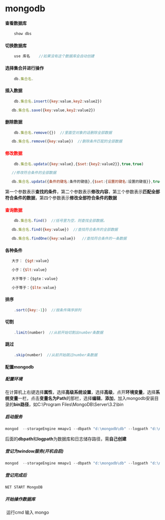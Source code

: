 # mongodb

#### 	查看数据库

```javascript
 	show dbs
```



#### 	切换数据库

```javascript
	use 库名    //如果没有这个数据库会自动创建
```



#### 	选择集合并进行操作
```javascript
	db.集合名.
```
#### 	插入数据
```javascript
	db.集合名.insert({key:value,key2:value2})

​	db.集合名.save({key:value,key2:value2})
```
#### 	删除数据
```javascript
	db.集合名.remove({})  //里面空对象的话删除全部数据

​	db.集合名.remove({key:value})  //删除条件匹配的全部数据
```
#### 	<font color='red'>修改数据</font>
```javascript
	db.集合名.updata({key:value},{$set:{key2:value2}},true,true)

​	//修改符合条件的全部数据

​	db.集合名.updata({条件的键名:条件的键值},{$set:{设置的键名:设置的键值}},true,true)
```
​	第一个参数表示**查找的条件**，第二个参数表示**修改内容**，第三个参数表示**匹配全部符合条件的数据**，第四个参数表示**修改全部符合条件的数据**

#### 	<font color='red'>查询数据</font>
```javascript
	db.集合名.find()  //括号里为空，则查找全部数据。

​	db.集合名.find({key:value})  //查找符合条件的全部数据

​	db.集合名.findOne({key:value})   //查找符合条件的一条数据
```
#### 各种条件
```javascript
   大于： {$gt:value}

​	小于：{$lt:value}

​	大于等于：{$gte：value}

​	小于等于：{$lte:value}
```
#### 排序
```javascript
	.sort({key:-1})  //按条件降序排列
```
#### 切割
```javascript
	.limit(number)  //从前开始切割出number条数据
```
#### 跳过
```javascript
	.skip(number)  //从前开始跳过number条数据
```

#### 配置mongodb

##### 	配置环境

​	在计算机上右键选择**属性**，选择**高级系统设置**，选择**高级**，点开**环境变量**，选择**系统变量**一栏，点击**变量名为Path**的那栏，选择**编辑**，**添加**，加入mongodb安装目录的**bin路径**，如C:\Program Files\MongoDB\Server\3.2\bin

##### 	启动服务

```javascript
mongod  --storageEngine mmapv1 --dbpath "d:\mongodb\db" --logpath "d:\mongodb\log\MongoDB.log"
```

后面的**dbpath**和**logpath**为数据库和日志储存路径，需**自己创建**

##### 	登记为window服务(开机自启)

```javascript
mongod  --storageEngine mmapv1 --dbpath "d:\mongodb\db" --logpath "d:\mongodb\log\MongoDB.log" --install --serviceName "MongoDB"
```

##### 	登记完成后

```javascript
NET START MongoDB
```

##### 	开始操作数据库

​	运行cmd 输入 mongo